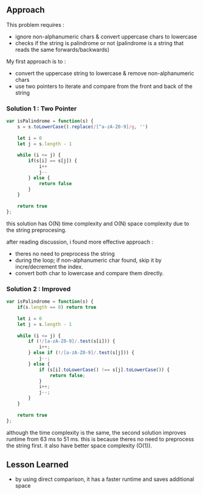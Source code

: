 ## Approach

This problem requires :
- ignore non-alphanumeric chars & convert uppercase chars to lowercase
- checks if the string is palindrome or not (palindrome is a string that reads the same forwards/backwards)

My first approach is to :
- convert the uppercase string to lowercase & remove non-alphanumeric chars
- use two pointers to iterate and compare from the front and back of the string

### Solution 1 : Two Pointer

```js
var isPalindrome = function(s) {
    s = s.toLowerCase().replace(/[^a-zA-Z0-9]/g, '')
            
    let i = 0
    let j = s.length - 1
    
    while (i <= j) {
        if(s[i] == s[j]) {
            i++
            j--
        } else {
            return false
        }
    }
    
    return true
};
```

this solution has O(N) time complexity and O(N) space complexity due to the string preprocesing.

after reading discussion, i found more effective approach :
- theres no need to preprocess the string
- during the loop; if non-alphanumeric char found, skip it by incre/decrement the index.
- convert both char to lowercase and compare them directly.

### Solution 2 : Improved

```js
var isPalindrome = function(s) {
    if(s.length == 0) return true
                
    let i = 0
    let j = s.length - 1
    
    while (i <= j) {
        if (!/[a-zA-Z0-9]/.test(s[i])) {
            i++;
        } else if (!/[a-zA-Z0-9]/.test(s[j])) {
            j--;
        } else {
            if (s[i].toLowerCase() !== s[j].toLowerCase()) {
                return false;
            }
            i++;
            j--;
        }
    }
    
    return true
};
```

although the time complexity is the same, the second solution improves runtime from 63 ms to 51 ms. this is because theres no need to preprocess the string first. it also have better space complexity (O(1)).

## Lesson Learned
- by using direct comparison, it has a faster runtime and saves additional space